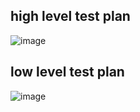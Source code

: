 ## high level test plan
	
![image](https://user-images.githubusercontent.com/94221177/143205679-1d99365b-0f4e-46a3-a505-a25de7e93205.png)

## low level test plan

![image](https://user-images.githubusercontent.com/94221177/143205916-8ca22dbe-28cd-4b7a-a535-8634bfc2bf82.png)

